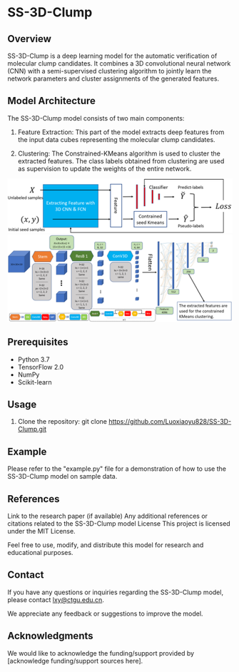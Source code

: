 # SS-3D-Clump

## Overview
SS-3D-Clump is a deep learning model for the automatic verification of molecular clump candidates. It combines a 3D convolutional neural network (CNN) with a semi-supervised clustering algorithm to jointly learn the network parameters and cluster assignments of the generated features.

## Model Architecture
The SS-3D-Clump model consists of two main components:

1. Feature Extraction: This part of the model extracts deep features from the input data cubes representing the molecular clump candidates.

2. Clustering: The Constrained-KMeans algorithm is used to cluster the extracted features. The class labels obtained from clustering are used as supervision to update the weights of the entire network.

![](images/model_structure.png)
![](images/3dcnn_structure.png)

## Prerequisites
- Python 3.7
- TensorFlow 2.0
- NumPy
- Scikit-learn

## Usage
1. Clone the repository:
git clone https://github.com/Luoxiaoyu828/SS-3D-Clump.git

## Example
Please refer to the "example.py" file for a demonstration of how to use the SS-3D-Clump model on sample data.

## References
Link to the research paper (if available)
Any additional references or citations related to the SS-3D-Clump model
License
This project is licensed under the MIT License.

Feel free to use, modify, and distribute this model for research and educational purposes.

## Contact
If you have any questions or inquiries regarding the SS-3D-Clump model, please contact lxy@ctgu.edu.cn.

We appreciate any feedback or suggestions to improve the model.

## Acknowledgments
We would like to acknowledge the funding/support provided by [acknowledge funding/support sources here].







